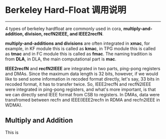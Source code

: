 
# Berkeley Hard-Float 调用说明

---

4 types of berkeley hardfloat are commonly used in cora, **multiply-and-addition, division, recfN2IEEE, and IEEE2recfN**.

**multiply-and-additions and divisions** are often integrated in **xmac**, for example, in KF module this is called as **kmac**, in TPG module this is called as **tmac** and in FC module this is called as **fmac**. The naming tradition is from **DLA**, in DLA, the main computational part is **mac**.

**IEEE2recfN** and **recfN2IEEE** are integrated in two parts, ping-pong registers and DMAs. Since the maximum data length is 32 bits, however, if we would like to send some information in recoded format directly, let's say, 33 bits in recoded format, it has to transfer twice. So, IEEE2recfN and recfN2IEEE were integrated in ping-pong registers, and what's more important, is that we can directly send IEEE format from CSB to registers. In DMAs, data were transfromed between recfn and IEEE(IEEE2recfn in RDMA and recfn2IEEE in WDMA).


## Multiply and Addition

This is 





















